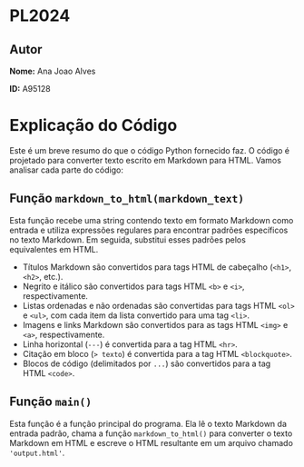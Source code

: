 # PL2024

## Autor 

**Nome:** Ana Joao Alves

**ID:** A95128

# Explicação do Código

Este é um breve resumo do que o código Python fornecido faz. O código é projetado para converter texto escrito em Markdown para HTML. Vamos analisar cada parte do código:

## Função `markdown_to_html(markdown_text)`

Esta função recebe uma string contendo texto em formato Markdown como entrada e utiliza expressões regulares para encontrar padrões específicos no texto Markdown. Em seguida, substitui esses padrões pelos equivalentes em HTML. 
- Títulos Markdown são convertidos para tags HTML de cabeçalho (`<h1>`, `<h2>`, etc.).
- Negrito e itálico são convertidos para tags HTML `<b>` e `<i>`, respectivamente.
- Listas ordenadas e não ordenadas são convertidas para tags HTML `<ol>` e `<ul>`, com cada item da lista convertido para uma tag `<li>`.
- Imagens e links Markdown são convertidos para as tags HTML `<img>` e `<a>`, respectivamente.
- Linha horizontal (`---`) é convertida para a tag HTML `<hr>`.
- Citação em bloco (`> texto`) é convertida para a tag HTML `<blockquote>`.
- Blocos de código (delimitados por ``` ... ```) são convertidos para a tag HTML `<code>`.

## Função `main()`

Esta função é a função principal do programa. Ela lê o texto Markdown da entrada padrão, chama a função `markdown_to_html()` para converter o texto Markdown em HTML e escreve o HTML resultante em um arquivo chamado `'output.html'`.

